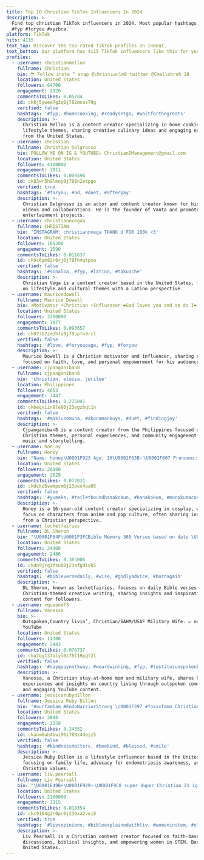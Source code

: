 ```yaml
---
title: Top 10 Christian TikTok Influencers In 2024
description: >-
  Find top christian TikTok influencers in 2024. Most popular hashtags: #duet
  #fyp #foryou #xyzbca.
platform: TikTok
hits: 4115
text_top: Discover the top-rated TikTok profiles on inBeat.
text_bottom: Our platform has 4115 TikTok influencers like this for you to collaborate.
profiles:
  - username: christianmelloo
    fullname: Christian
    bio: ⛈ Follow insta ^ snap @christianlm9 twitter @Cmellobruh 18
    location: United States
    followers: 64700
    engagement: 2320
    commentsToLikes: 0.05784
    id: ck8j5ywew7g3q0j782mnas79g
    verified: false
    hashtags: '#fyp, #homecooking, #readysetgo, #waitforthegreats'
    description: >-
      Christian Melloo is a content creator specializing in home cooking and
      lifestyle themes, sharing creative culinary ideas and engaging experiences
      from the United States.
  - username: christian
    fullname: Christian Delgrosso
    bio: FOLLOW ME ON IG & YOUTUBE↖️ ChristianDManagement@gmail.com
    location: United States
    followers: 4100000
    engagement: 1811
    commentsToLikes: 0.008596
    id: ck83wr5h9lmey0j788n2etpge
    verified: true
    hashtags: '#foryou, #ad, #duet, #afterpay'
    description: >-
      Christian Delgrosso is an actor and content creator known for his engaging
      videos and collaborations. He is the founder of Vanta and promotes various
      entertainment projects.
  - username: christiannvegaa
    fullname: CHRISTIAN
    bio: 'INSTAGRAM: christiannvega THANK U FOR 100k <3'
    location: United States
    followers: 105200
    engagement: 1590
    commentsToLikes: 0.011637
    id: ck9c6pm82r6rj0j78fh4qtpxa
    verified: false
    hashtags: '#sinaloa, #fyp, #latino, #takuache'
    description: >-
      Christian Vega is a content creator based in the United States, focusing
      on lifestyle and cultural themes with a Latino perspective.
  - username: mauricedowell
    fullname: Maurice Dowell
    bio: •Motivator •Christian •Influencer ❤️God loves you and so do I❤️
    location: United States
    followers: 3700000
    engagement: 1977
    commentsToLikes: 0.093657
    id: ck977b7im3hfs0j78upfn9rcl
    verified: false
    hashtags: '#love, #foryoupage, #fyp, #foryou'
    description: >-
      Maurice Dowell is a Christian motivator and influencer, sharing content
      focused on faith, love, and personal empowerment for his audience.
  - username: cjpanganiban8
    fullname: cjpanganiban8
    bio: 'christian, eloisa, jerilee'
    location: Philippines
    followers: 4653
    engagement: 3447
    commentsToLikes: 0.275041
    id: ckbeqviin8le80j23egzbqt1n
    verified: false
    hashtags: '#makiusomuna, #akonamankuys, #duet, #findingjoy'
    description: >-
      Cjpanganiban8 is a content creator from the Philippines focused on
      Christian themes, personal experiences, and community engagement through
      music and storytelling.
  - username: hoe_ny
    fullname: Honey
    bio: "Name: honey\U0001F923 Age: 16\U0001F63B✨\U0001F607 Pronouns: they/she\U0001F92A\U0001F929 Christian \U0001F973 Barbra simp \U0001F60D"
    location: United States
    followers: 26800
    engagement: 2629
    commentsToLikes: 0.077831
    id: ckdcko5vwmpsm0j23pex4oa05
    verified: false
    hashtags: '#yumeko, #toiletboundhanakokun, #hanakokun, #monokumacosplay'
    description: >-
      Honey is a 16-year-old content creator specializing in cosplay, with a
      focus on characters from anime and pop culture, often sharing insights
      from a Christian perspective.
  - username: locketfairies
    fullname: DL Sheron
    bio: "\U0001F64F\U0001F3FCBible Memory 365 Verses based on date \U0001F9F6\U0001F9F5✂️ ⬇️ My Christian Wattpad"
    location: United States
    followers: 24400
    engagement: 2486
    commentsToLikes: 0.303006
    id: ckdn9jrq1fsu80j23ofgdlxk5
    verified: false
    hashtags: '#bibleversedaily, #wise, #godlyadvice, #bornagain'
    description: >-
      DL Sheron, known as locketfairies, focuses on daily Bible verses and
      Christian-themed creative writing, sharing insights and inspirational
      content for followers.
  - username: vqueenof3
    fullname: Vanessa
    bio: >-
      Outspoken,Country livin’, Christian/SAHM/USAF Military Wife. ☑️ out my
      YouTube
    location: United States
    followers: 11300
    engagement: 2443
    commentsToLikes: 0.076737
    id: cka7qg137alyl0i78l19pgf2l
    verified: false
    hashtags: '#sayquaynotkway, #wearewinning, #fyp, #tostitosunspokenbonds'
    description: >-
      Vanessa, a Christian stay-at-home mom and military wife, shares her
      experiences and insights on country living through outspoken commentary
      and engaging YouTube content.
  - username: jessicarubydillon
    fullname: Jessica Ruby Dillon
    bio: "#ourfambam #EndoWarriorStrong \U0001F397 #foxxxfamm Christian ✝️"
    location: United States
    followers: 3800
    engagement: 2358
    commentsToLikes: 0.24352
    id: ckanm6ah4bwi90i789z4dejz5
    verified: false
    hashtags: '#kindnessmatters, #beekind, #blessed, #smile'
    description: >-
      Jessica Ruby Dillon is a lifestyle influencer based in the United States,
      focusing on family life, advocacy for endometriosis awareness, and
      Christian values.
  - username: liv.pearsall
    fullname: Liv Pearsall
    bio: "\U0001F49B☀️\U0001F929✨\U0001F9C0 super duper Christian 21 ig: @liv.pearsall formerly @liv.breadstick\U0001F618"
    location: United States
    followers: 2100000
    engagement: 2315
    commentsToLikes: 0.018354
    id: ckc9164g2r0pr0j236xa2vei8
    verified: true
    hashtags: '#livsopinions, #bibleexplainedwithliv, #womeninstem, #oliviarodrigo'
    description: >-
      Liv Pearsall is a Christian content creator focused on faith-based
      discussions, biblical insights, and empowering women in STEM. Based in the
      United States.
---
```


